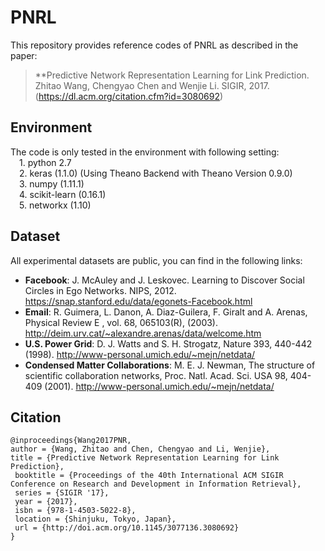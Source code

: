 # PNRL
This repository provides reference codes of PNRL as described in the paper:

>**Predictive Network Representation Learning for Link Prediction.
>Zhitao Wang, Chengyao Chen and Wenjie Li.
>SIGIR, 2017.  (https://dl.acm.org/citation.cfm?id=3080692)

## Environment
The code is only tested in the environment with following setting:  
&emsp;1. python 2.7  
&emsp;2. keras (1.1.0) (Using Theano Backend with Theano Version 0.9.0)  
&emsp;3. numpy (1.11.1)  
&emsp;4. scikit-learn (0.16.1)  
&emsp;5. networkx (1.10)  

## Dataset
All experimental datasets are public, you can find in the following links:
* **Facebook**: J. McAuley and J. Leskovec. Learning to Discover Social Circles in Ego Networks. NIPS, 2012. https://snap.stanford.edu/data/egonets-Facebook.html
* **Email**: R. Guimera, L. Danon, A. Diaz-Guilera, F. Giralt and A. Arenas, Physical Review E , vol. 68, 065103(R), (2003). http://deim.urv.cat/~alexandre.arenas/data/welcome.htm
* **U.S. Power Grid**: D. J. Watts and S. H. Strogatz, Nature 393, 440-442 (1998). http://www-personal.umich.edu/~mejn/netdata/
* **Condensed Matter Collaborations**: M. E. J. Newman, The structure of scientific collaboration networks, Proc. Natl. Acad. Sci. USA 98, 404-409 (2001). http://www-personal.umich.edu/~mejn/netdata/

## Citation
    @inproceedings{Wang2017PNR,
    author = {Wang, Zhitao and Chen, Chengyao and Li, Wenjie},
    title = {Predictive Network Representation Learning for Link Prediction},
     booktitle = {Proceedings of the 40th International ACM SIGIR Conference on Research and Development in Information Retrieval},
     series = {SIGIR '17},
     year = {2017},
     isbn = {978-1-4503-5022-8},
     location = {Shinjuku, Tokyo, Japan},
     url = {http://doi.acm.org/10.1145/3077136.3080692}
    } 

  

